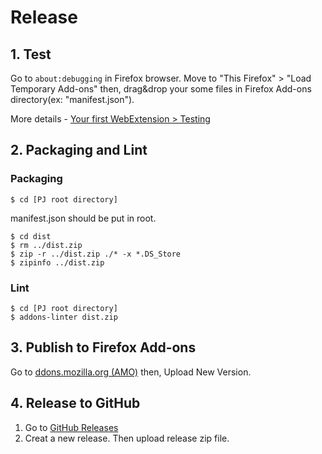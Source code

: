 # Release
## 1. Test
Go to `about:debugging` in Firefox browser. Move to "This Firefox" > "Load Temporary Add-ons" then, drag&drop your some files in Firefox Add-ons directory(ex: "manifest.json").

More details - [Your first WebExtension > Testing](https://developer.mozilla.org/ja/docs/Mozilla/Add-ons/WebExtensions/Your_first_WebExtension#Testing)

## 2. Packaging and Lint
### Packaging
```
$ cd [PJ root directory]
```

manifest.json should be put in root.

```
$ cd dist
$ rm ../dist.zip
$ zip -r ../dist.zip ./* -x *.DS_Store
$ zipinfo ../dist.zip
```

### Lint
```
$ cd [PJ root directory]
$ addons-linter dist.zip
```

## 3. Publish to Firefox Add-ons
Go to [ddons.mozilla.org (AMO)](https://addons.mozilla.org/ja/developers/addon/submit/distribution) then, Upload New Version.

## 4. Release to GitHub
1. Go to [GitHub Releases](https://github.com/256hax/google-search-focus/releases)
2. Creat a new release. Then upload release zip file.
